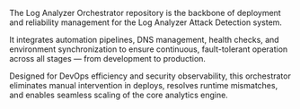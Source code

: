 The Log Analyzer Orchestrator repository is the backbone of deployment and reliability management for the Log Analyzer Attack Detection system.

It integrates automation pipelines, DNS management, health checks, and environment synchronization to ensure continuous, fault-tolerant operation across all stages — from development to production.

Designed for DevOps efficiency and security observability, this orchestrator eliminates manual intervention in deploys, resolves runtime mismatches, and enables seamless scaling of the core analytics engine.
